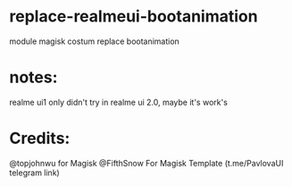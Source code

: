 # replace-realmeui-bootanimation
module magisk costum replace bootanimation

# notes:
realme ui1 only
didn't try in realme ui 2.0, maybe it's work's


# Credits:
@topjohnwu for Magisk
@FifthSnow For Magisk Template (t.me/PavlovaUI telegram link)
